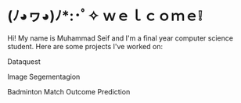 # (ﾉ◕ヮ◕)ﾉ*:･ﾟ✧ ｗｅｌｃｏｍｅ❕ 

Hi! My name is Muhammad Seif and I'm a final year computer science student. Here are some projects I've worked on:

Dataquest

Image Segementagion

Badminton Match Outcome Prediction
